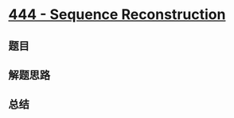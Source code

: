 # [444 - Sequence Reconstruction](https://leetcode.com/problems/sequence-reconstruction/)

## 题目


## 解题思路


## 总结


